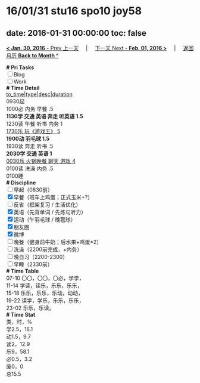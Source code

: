 # 16/01/31 stu16 spo10 joy58

date: 2016-01-31 00:00:00
toc: false
---
[**< Jan. 30, 2016** - Prev 上一天](/lifelogs/2016/01/d30.md) &nbsp; &nbsp; | &nbsp; &nbsp; [下一天 Next - **Feb. 01, 2016 >**](/lifelogs/2016/02/d01.md) &nbsp; &nbsp; |  &nbsp; &nbsp; [返回月历 **Back to Month ^**](/lifelogs/2016/01/index.md)
<br/><div><b># Pri Tasks</b></div><div><input type="checkbox"/>Blog</div><div><input type="checkbox"/>Work</div><div><b># Time Detail</b></div><div><u>to_time|type|desc|duration</u></div><div>0930起</div><div>1000必 内务 早餐 .5</div><div><b>1130学 交通 英语 奔走 听英语 1.5</b></div><div>1230读 午餐 听书 内务 1</div><div><u>1730乐 玩《游戏王》 5</u></div><div><b>1900动 羽毛球 1.5</b></div><div>1930读 奔走 听书 .5</div><div><b>2030学 交通 英语 1</b></div><div><u>0030乐 火锅晚餐 聊天 游戏 4</u></div><div>0100读 洗澡 内务 .5</div><div>0100睡</div><div><b># Discipline</b></div><div><input type="checkbox"/>早起（0830前）</div><div><input checked="true" type="checkbox"/>早餐（班车上鸡蛋；正式玉米+?）</div><div><input type="checkbox"/>反省（框架复习 / 生活优化）</div><div><input checked="true" type="checkbox"/>英语（先背单词 / 先炼句听力）</div><div><input checked="true" type="checkbox"/>运动（午羽毛球 / 晚毽球）</div><div><input checked="true" type="checkbox"/>朋友圈</div><div><input checked="true" type="checkbox"/>微博</div><div><input type="checkbox"/>晚餐（健身前牛奶；后水果+鸡蛋*2）</div><div><input type="checkbox"/>洗澡（2200前完成，+内务）</div><div><input type="checkbox"/>晚自习（2200-2300）</div><div><input type="checkbox"/>早睡（2330前）</div><div><b># Time Table</b></div><div>07-10 〇〇，〇〇，〇必，学学，</div><div>11-14 学读，读乐，乐乐，乐乐，</div><div>15-18 乐乐，乐乐，乐动，动动，</div><div>19-22 读学，学乐，乐乐，乐乐，</div><div>23-02 乐乐，乐读。</div><div><b># Time Stat</b></div><div>类，时，%</div><div>学2.5，16.1</div><div>动1.5，9.7</div><div>读2，12.9</div><div>乐9，58.1</div><div>必0.5，3.2</div><div>废0，0</div><div>总15.5</div>
